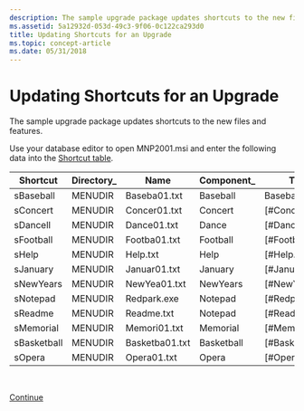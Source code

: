 ```yaml
---
description: The sample upgrade package updates shortcuts to the new files and features.
ms.assetid: 5a12932d-053d-49c3-9f06-0c122ca293d0
title: Updating Shortcuts for an Upgrade
ms.topic: concept-article
ms.date: 05/31/2018
---
```


# Updating Shortcuts for an Upgrade

The sample upgrade package updates shortcuts to the new files and features.

Use your database editor to open MNP2001.msi and enter the following data into the [Shortcut table](shortcut-table.md).



| Shortcut    | Directory\_ | Name           | Component\_ | Target               | Arguments | Description | Hotkey | Icon\_         | IconIndex | ShowCmd | WkDir |
|-------------|-------------|----------------|-------------|----------------------|-----------|-------------|--------|----------------|-----------|---------|-------|
| sBaseball   | MENUDIR     | Baseba01.txt   | Baseball    | Baseball             |           |             |        | orca\_icon.exe |           |         |       |
| sConcert    | MENUDIR     | Concer01.txt   | Concert     | \[\#Concer01.txt\]   |           |             |        |                |           |         |       |
| sDancell    | MENUDIR     | Dance01.txt    | Dance       | \[\#Dance01.txt\]    |           |             |        |                |           |         |       |
| sFootball   | MENUDIR     | Footba01.txt   | Football    | \[\#Footba01.txt\]   |           |             |        |                |           |         |       |
| sHelp       | MENUDIR     | Help.txt       | Help        | \[\#Help.txt\]       |           |             |        |                |           |         |       |
| sJanuary    | MENUDIR     | Januar01.txt   | January     | \[\#Januar01.txt\]   |           |             |        |                |           |         |       |
| sNewYears   | MENUDIR     | NewYea01.txt   | NewYears    | \[\#NewYea01.txt\]   |           |             |        |                |           |         |       |
| sNotepad    | MENUDIR     | Redpark.exe    | Notepad     | \[\#Redpark.exe\]    |           |             |        |                |           |         |       |
| sReadme     | MENUDIR     | Readme.txt     | Notepad     | \[\#Readme.txt\]     |           |             |        |                |           |         |       |
| sMemorial   | MENUDIR     | Memori01.txt   | Memorial    | \[\#Memori01.txt\]   |           |             |        |                |           |         |       |
| sBasketball | MENUDIR     | Basketba01.txt | Basketball  | \[\#Basketba01.txt\] |           |             |        |                |           |         |       |
| sOpera      | MENUDIR     | Opera01.txt    | Opera       | \[\#Opera01.txt\]    |           |             |        |                |           |         |       |



 

[Continue](updating-upgrade-table-for-an-upgrade.md)

 

 



